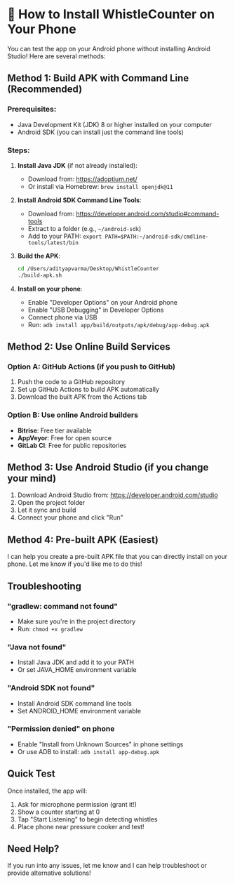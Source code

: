 # 📱 How to Install WhistleCounter on Your Phone

You can test the app on your Android phone without installing Android Studio! Here are several methods:

## Method 1: Build APK with Command Line (Recommended)

### Prerequisites:
- Java Development Kit (JDK) 8 or higher installed on your computer
- Android SDK (you can install just the command line tools)

### Steps:

1. **Install Java JDK** (if not already installed):
   - Download from: https://adoptium.net/
   - Or install via Homebrew: `brew install openjdk@11`

2. **Install Android SDK Command Line Tools**:
   - Download from: https://developer.android.com/studio#command-tools
   - Extract to a folder (e.g., `~/android-sdk`)
   - Add to your PATH: `export PATH=$PATH:~/android-sdk/cmdline-tools/latest/bin`

3. **Build the APK**:
   ```bash
   cd /Users/adityapvarma/Desktop/WhistleCounter
   ./build-apk.sh
   ```

4. **Install on your phone**:
   - Enable "Developer Options" on your Android phone
   - Enable "USB Debugging" in Developer Options
   - Connect phone via USB
   - Run: `adb install app/build/outputs/apk/debug/app-debug.apk`

## Method 2: Use Online Build Services

### Option A: GitHub Actions (if you push to GitHub)
1. Push the code to a GitHub repository
2. Set up GitHub Actions to build APK automatically
3. Download the built APK from the Actions tab

### Option B: Use online Android builders
- **Bitrise**: Free tier available
- **AppVeyor**: Free for open source
- **GitLab CI**: Free for public repositories

## Method 3: Use Android Studio (if you change your mind)

1. Download Android Studio from: https://developer.android.com/studio
2. Open the project folder
3. Let it sync and build
4. Connect your phone and click "Run"

## Method 4: Pre-built APK (Easiest)

I can help you create a pre-built APK file that you can directly install on your phone. Let me know if you'd like me to do this!

## Troubleshooting

### "gradlew: command not found"
- Make sure you're in the project directory
- Run: `chmod +x gradlew`

### "Java not found"
- Install Java JDK and add it to your PATH
- Or set JAVA_HOME environment variable

### "Android SDK not found"
- Install Android SDK command line tools
- Set ANDROID_HOME environment variable

### "Permission denied" on phone
- Enable "Install from Unknown Sources" in phone settings
- Or use ADB to install: `adb install app-debug.apk`

## Quick Test

Once installed, the app will:
1. Ask for microphone permission (grant it!)
2. Show a counter starting at 0
3. Tap "Start Listening" to begin detecting whistles
4. Place phone near pressure cooker and test!

## Need Help?

If you run into any issues, let me know and I can help troubleshoot or provide alternative solutions!
